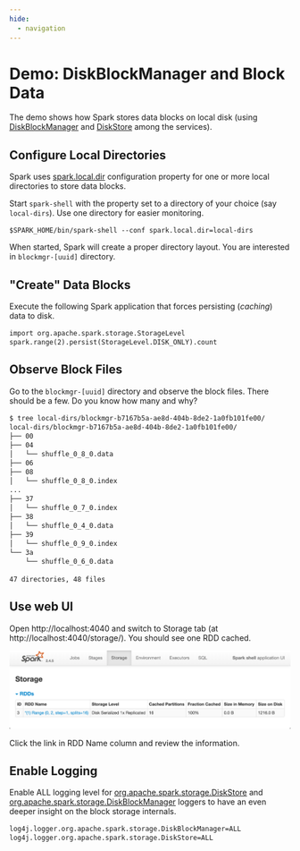 ```yaml
---
hide:
  - navigation
---
```


# Demo: DiskBlockManager and Block Data

The demo shows how Spark stores data blocks on local disk (using [DiskBlockManager](../storage/DiskBlockManager.md) and [DiskStore](../storage/DiskStore.md) among the services).

## Configure Local Directories

Spark uses [spark.local.dir](../configuration-properties.md#spark.local.dir) configuration property for one or more local directories to store data blocks.

Start `spark-shell` with the property set to a directory of your choice (say `local-dirs`). Use one directory for easier monitoring.

```text
$SPARK_HOME/bin/spark-shell --conf spark.local.dir=local-dirs
```

When started, Spark will create a proper directory layout. You are interested in `blockmgr-[uuid]` directory.

## "Create" Data Blocks

Execute the following Spark application that forces persisting (_caching_) data to disk.

```text
import org.apache.spark.storage.StorageLevel
spark.range(2).persist(StorageLevel.DISK_ONLY).count
```

## Observe Block Files

Go to the `blockmgr-[uuid]` directory and observe the block files. There should be a few. Do you know how many and why?

```text
$ tree local-dirs/blockmgr-b7167b5a-ae8d-404b-8de2-1a0fb101fe00/
local-dirs/blockmgr-b7167b5a-ae8d-404b-8de2-1a0fb101fe00/
├── 00
├── 04
│   └── shuffle_0_8_0.data
├── 06
├── 08
│   └── shuffle_0_8_0.index
...
├── 37
│   └── shuffle_0_7_0.index
├── 38
│   └── shuffle_0_4_0.data
├── 39
│   └── shuffle_0_9_0.index
└── 3a
    └── shuffle_0_6_0.data

47 directories, 48 files
```

## Use web UI

Open http://localhost:4040 and switch to Storage tab (at http://localhost:4040/storage/). You should see one RDD cached.

![Storage tab in web UI](../images/storage/demo-DiskBlockManager-and-Block-Data-webui-storage.png)

Click the link in RDD Name column and review the information.

## Enable Logging

Enable ALL logging level for [org.apache.spark.storage.DiskStore](../storage/DiskStore.md#logging) and [org.apache.spark.storage.DiskBlockManager](../storage/DiskBlockManager.md#logging) loggers to have an even deeper insight on the block storage internals.

```text
log4j.logger.org.apache.spark.storage.DiskBlockManager=ALL
log4j.logger.org.apache.spark.storage.DiskStore=ALL
```

